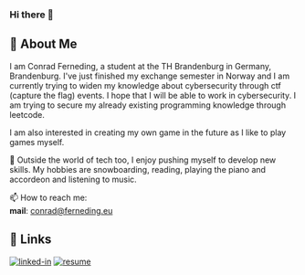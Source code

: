 ### Hi there 👋

## 🚀 About Me
I am Conrad Ferneding, a student at the TH Brandenburg in Germany, Brandenburg. I've just finished my exchange semester in Norway and I am currently trying to widen my knowledge about cybersecurity through ctf (capture the flag) events. I hope that I will be able to work in cybersecurity. I am trying to secure my already existing programming knowledge through leetcode.  

I am also interested in creating my own game in the future as I like to play games myself.  

🎸 Outside the world of tech too, I enjoy pushing myself to develop new skills. My hobbies are snowboarding, reading, playing the piano and accordeon and listening to music.

📫 How to reach me:  
**mail**: conrad@ferneding.eu

## 🔗 Links  

[![linked-in](https://img.shields.io/badge/Linked_In-0077B5?style=for-the-badge&logo=LinkedIn&logoColor=white)](https://www.linkedin.com/in/conrad-ferneding-924551245/)
[![resume](https://img.shields.io/badge/Resume-4285F4?style=for-the-badge&logo=read-the-docs&logoColor=white)](https://ferneding.eu/conrad/wp-content/uploads/2023/12/Conrad-Ferneding-Resume.pdf)
<!--[![github](https://img.shields.io/badge/GitHub-000000?style=for-the-badge&logo=GitHub&logoColor=white)](https://github.com/CdFerneding)-->

<!--
**CdFerneding/CdFerneding** is a ✨ _special_ ✨ repository because its `README.md` (this file) appears on your GitHub profile.

Here are some ideas to get you started:

- 🔭 I’m currently working on ...
- 🌱 I’m currently learning ...
- 👯 I’m looking to collaborate on ...
- 🤔 I’m looking for help with ...
- 💬 Ask me about ...
- 📫 How to reach me: ...
- 😄 Pronouns: ...
- ⚡ Fun fact: ...
-->
